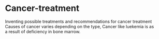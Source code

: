 # Cancer-treatment
Inventing possible treatments and recommendations for cancer treatment
Causes of cancer  varies depending on the type, Cancer like luekemia is as a result of deficiency in bone marrow.

 
